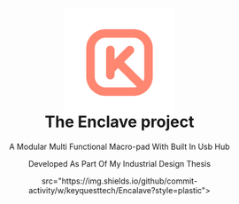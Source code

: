 <p align="center" style="margin-bottom: 0px !important;">
  <img width="200" src="https://github.com/keyquesttech/Encalave/blob/main/imgs/nbgicon.png?raw=true" alt="Keyquest logo" align="center">
</p>
<h1 align="center" style="margin-top: -10px;">The Enclave project</h1>
<p align="center" >A Modular Multi Functional Macro-pad With Built In Usb Hub<p>
<p align="center" >Developed As Part Of My Industrial Design Thesis</p>


<div align="center" >
src="https://img.shields.io/github/commit-activity/w/keyquesttech/Encalave?style=plastic"></a>
</div>
  
